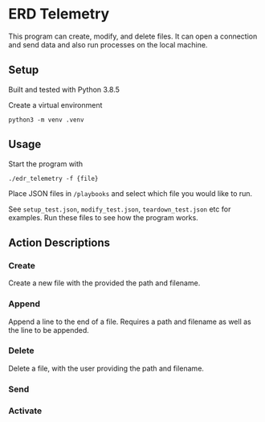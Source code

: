 # ERD Telemetry

This program can create, modify, and delete files. It can open a connection and send data and also run processes on the local machine.

## Setup

Built and tested with Python 3.8.5

Create a virtual environment

`python3 -m venv .venv`

## Usage

Start the program with

`./edr_telemetry -f {file}`

Place JSON files in `/playbooks` and select which file you would like to run.

See `setup_test.json`, `modify_test.json`, `teardown_test.json` etc for examples. Run these files to see how the program works.

## Action Descriptions

### Create

Create a new file with the provided the path and filename.

### Append

Append a line to the end of a file. Requires a path and filename as well as the line to be appended.

### Delete

Delete a file, with the user providing the path and filename.

### Send



### Activate
